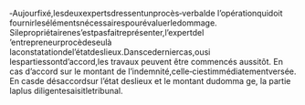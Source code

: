 ‐Aujourfixé,lesdeuxexpertsdressentunprocès‐verbalde l’opérationquidoit fournirlesélémentsnécessairespourévaluerledommage.
Silepropriétairenes’estpasfaitreprésenter,l’expertdel ’entrepreneurprocèdeseulà laconstatationdel’étatdeslieux.Danscederniercas,ousi lespartiessontd’accord,les travaux peuvent être commencés aussitôt. En cas d’accord sur le montant de l’indemnité,celle‐ciestimmédiatementversée.
En casde désaccordsur l’état deslieux et le montant dudomma ge, la partie laplus diligentesaisitletribunal.